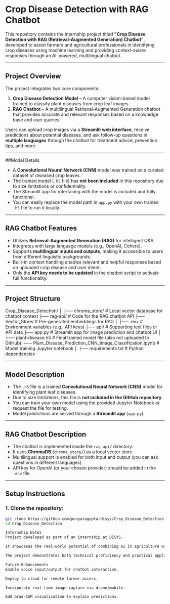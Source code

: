 # Crop Disease Detection with RAG Chatbot

This repository contains the internship project titled **"Crop Disease Detection with RAG (Retrieval-Augmented Generation) Chatbot"**, developed to assist farmers and agricultural professionals in identifying crop diseases using machine learning and providing context-aware responses through an AI-powered, multilingual chatbot.

---

## Project Overview

The project integrates two core components:

1. **Crop Disease Detection Model** – A computer vision-based model trained to classify plant diseases from crop leaf images.
2. **RAG Chatbot** – A multilingual Retrieval-Augmented Generation chatbot that provides accurate and relevant responses based on a knowledge base and user queries.

Users can upload crop images via a **Streamlit web interface**, receive predictions about potential diseases, and ask follow-up questions in **multiple languages** through the chatbot for treatment advice, prevention tips, and more.

---

##Model Details

- A **Convolutional Neural Network (CNN)** model was trained on a curated dataset of diseased crop leaves.
- The trained model (`.h5` file) has **not been included** in this repository due to size limitations or confidentiality.
- The Streamlit app for interfacing with the model is included and fully functional.
- You can easily replace the model path in `app.py` with your own trained `.h5` file to run it locally.

---

## RAG Chatbot Features

- Utilizes **Retrieval-Augmented Generation (RAG)** for intelligent Q&A.
- Integrates with large language models (e.g., OpenAI, Cohere).
- Supports **multilingual inputs and outputs**, making it accessible to users from different linguistic backgrounds.
- Built-in context handling enables relevant and helpful responses based on uploaded crop disease and user intent.
- Only the **API key needs to be updated** in the chatbot script to activate full functionality.

---

## Project Structure

Crop_Disease_Detection/
│
├── chroma_store/ # Local vector database for chatbot context
├── rag-api/ # Code for the RAG chatbot API
├── Vector_Store/ # Pre-generated embeddings for RAG
│
├── .env # Environment variables (e.g., API keys)
├── api/ # Supporting text files or API data
├── app.py # Streamlit app for image prediction and chatbot UI
│
├── plant-disease.h5 # Final trained model file (also not uploaded to GitHub)
├── Plant_Disease_Prediction_CNN_Image_Classification.ipynb # Model training Jupyter notebook
│
├── requirements.txt # Python dependencies


---

##  Model Description

- The `.h5` file is a trained **Convolutional Neural Network (CNN)** model for identifying plant leaf diseases.
- Due to size limitations, this file is **not included in the GitHub repository**.
- You can train your own model using the provided Jupyter Notebook or request the file for testing.
- Model predictions are served through a **Streamlit app** (`app.py`).

---

## RAG Chatbot Description

- The chatbot is implemented inside the `rag-api/` directory.
- It uses **ChromaDB** (`chroma_store/`) as a local vector store.
- Multilingual support is enabled for both input and output (you can ask questions in different languages).
- API key for OpenAI (or your chosen provider) should be added in the `.env` file.

---

## Setup Instructions

### 1. Clone the repository:
```bash
git clone https://github.com/punyatagupta-disys/Crop_Disease_Detection.git
cd Crop_Disease_Detection

Internship Notes
Project developed as part of an internship at DISYS.

It showcases the real-world potential of combining AI in agriculture with human-centric NLP technologies.

The project demonstrates both technical proficiency and practical application design.

Future Enhancements
Enable voice input/output for chatbot interaction.

Deploy to cloud for remote farmer access.

Incorporate real-time image capture via drone/mobile.

Add Grad-CAM visualization to explain predictions.
